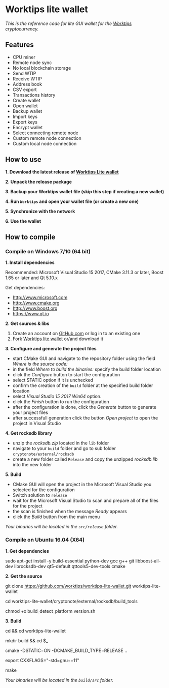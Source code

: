 # Worktips lite wallet

_This is the reference code for lite GUI wallet for the [Worktips](https://worktips.info) cryptocurrency._

## Features

- CPU miner
- Remote node sync
- No local blockchain storage
- Send WTIP
- Receive WTIP
- Address book
- CSV export
- Transactions history
- Create wallet
- Open wallet
- Backup wallet
- Import keys
- Export keys
- Encrypt wallet
- Select connecting remote node
- Custom remote node connection
- Custom local node connection

## How to use

**1. Download the latest release of [Worktips Lite wallet](https://github.com/worktips/worktips-lite-wallet/releases/)**

**2. Unpack the release package**

**3. Backup your Worktips wallet file (skip this step if creating a new wallet)**

**4. Run `Worktips` and open your wallet file (or create a new one)**

**5. Synchronize with the network**

**6. Use the wallet**

## How to compile

### Compile on Windows 7/10 (64 bit)

**1. Install dependencies**

Recommended: Microsoft Visual Studio 15 2017, CMake 3.11.3 or later, Boost 1.65 or later and Qt 5.10.x

Get dependencies:
- http://www.microsoft.com
- http://www.cmake.org
- http://www.boost.org
- https://www.qt.io

**2. Get sources & libs**

1. Create an account on [GitHub.com](github.com) or log in to an existing one
2. Fork [Worktips lite wallet](https://github.com/worktips/worktips-lite-wallet.git) or/and download it

**3. Configure and generate the project files**

- start CMake GUI and navigate to the repository folder using the field _Where is the source code:_
- in the field _Where to build the binaries:_ specify the build folder location
- click the _Configure_ button to start the configuration
- select STATIC option if it is unchecked
- confirm the creation of the `build` folder at the specified build folder location
- select _Visual Studio 15 2017 Win64_ option.
- click the _Finish_ button to run the configuration
- after the configuration is done, click the _Generate_ button to generate your project files
- after successfull generation click the button _Open project_ to open the project in Visual Studio

**4. Get rocksdb library**

- unzip the _rocksdb.zip_ located in the `lib` folder
- navigate to your `build` folder and go to sub folder `cryptonote/external/rocksdb`
- create a new folder called `Release` and copy the unzipped  _rocksdb.lib_ into the new folder

**5. Build**

- CMake GUI will open the project in the Microsoft Visual Studio you selected for the configuration
- Switch solution to `release`
- wait for the Microsoft Visual Studio to scan and prepare all of the files for the project
- the scan is finished when the message _Ready_ appears
- click the _Build_ button from the main menu

_Your binaries will be located in the `src/release` folder._

### Compile on Ubuntu 16.04 (X64)

**1. Get dependencies**

sudo apt-get install -y build-essential python-dev gcc g++ git libboost-all-dev librocksdb-dev qt5-default qttools5-dev-tools cmake

**2. Get the source**

git clone https://github.com/worktips/worktips-lite-wallet.git worktips-lite-wallet

cd worktips-lite-wallet/cryptonote/external/rocksdb/build_tools

chmod +x build_detect_platform version.sh

**3. Build**

cd && cd worktips-lite-wallet

mkdir build && cd $_

cmake -DSTATIC=ON -DCMAKE_BUILD_TYPE=RELEASE ..

export CXXFLAGS="-std=gnu++11"

make

_Your binaries will be located in the `build/src` folder._
